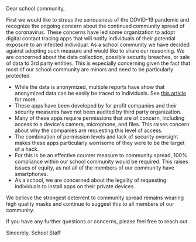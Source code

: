 Dear school community,

First we would like to stress the seriousness of the COVID-19 pandemic and recognize the ongoing concern about the continued community spread of the coronavirus. These concerns have led some organization to adopt digital contact tracing apps that will notify individuals of their potential exposure to an infected individual. 
As a school community we have decided against adopting such measure and would like to share our reasoning. We are concerned about the data collection, possible security breaches, or sale of data to 3rd party entities. This is especially concerning given the fact that most of our school community are minors and need to be particularly protected.

* While the data is anonymized, multiple reports have show that anonymized data can be easily be traced to individuals. See [this article](https://www.nytimes.com/2019/07/23/health/data-privacy-protection.html) for more. 
* These apps have been developed by for profit companies and their security measures have not been audited by third party organization. 
* Many of these apps require permissions that are of concern, including access to a device's camera, microphone, and files. This raises concern about why the companies are requesting this level of access.
* The combination of permission levels and lack of security oversight makes these apps particularly worrisome of they were to be the target of a hack.
* For this is be an effective counter measure to community spread, 100% compliance within our school community would be required. This raises issues of equity, as not all of the members of our community have smartphones.
* As a school, we are concerned about the legality of requesting individuals to install apps on their private devices.

We believe the strongest deterrent to community spread remains wearing high quality masks and continue to suggest this to all members of our community. 

If you have any further questions or concerns, please feel free to reach out.

Sincerely,
School Staff
